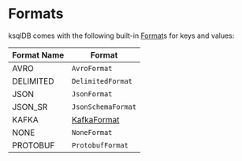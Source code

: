 # Formats

ksqlDB comes with the following built-in [Format](Format.md)s for keys and values:

Format Name | Format
------------|-------
 AVRO | `AvroFormat`
 DELIMITED | `DelimitedFormat`
 JSON | `JsonFormat`
 JSON_SR | `JsonSchemaFormat`
 KAFKA | [KafkaFormat](KafkaFormat.md)
 NONE | `NoneFormat`
 PROTOBUF | `ProtobufFormat`
